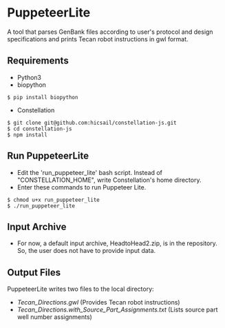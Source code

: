 # PuppeteerLite

A tool that parses GenBank files according to user's protocol and design specifications and prints Tecan robot instructions in gwl format.

## Requirements

- Python3
- biopython 
```
$ pip install biopython
```

- Constellation 
```
$ git clone git@github.com:hicsail/constellation-js.git
$ cd constellation-js
$ npm install
```

## Run PuppeteerLite

- Edit the 'run_puppeteer_lite' bash script.  Instead of "CONSTELLATION_HOME", write Constellation's home directory.
- Enter these commands to run Puppeteer Lite.
```
$ chmod u+x run_puppeteer_lite
$ ./run_puppeteer_lite
```

## Input Archive 

- For now, a default input archive, HeadtoHead2.zip, is in the repository.  So, the user does not have to provide input data.

## Output Files

PuppeteerLite writes two files to the local directory:
- *Tecan_Directions.gwl* (Provides Tecan robot instructions)
- *Tecan_Directions.with_Source_Part_Assignments.txt* (Lists source part well number assignments)
